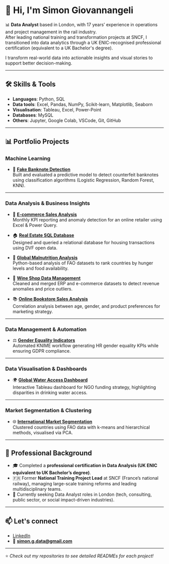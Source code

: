 # 👋 Hi, I'm Simon Giovannangeli

📊 **Data Analyst** based in London, with 17 years’ experience in operations and project management in the rail industry.  
After leading national training and transformation projects at SNCF, I transitioned into data analytics through a UK ENIC-recognised professional certification (equivalent to a UK Bachelor's degree).  

I transform real-world data into actionable insights and visual stories to support better decision-making.

---

## 🛠️ Skills & Tools
- **Languages**: Python, SQL 
- **Data tools**: Excel, Pandas, NumPy, Scikit-learn, Matplotlib, Seaborn  
- **Visualisation**: Tableau, Excel, Power-Point  
- **Databases**: MySQL 
- **Others**: Jupyter, Google Colab, VSCode, Git, GitHub

---

## 📊 Portfolio Projects

### Machine Learning
- 🔎 [**Fake Banknote Detection**](https://github.com/username/fake-banknote-detection-ml)  
  Built and evaluated a predictive model to detect counterfeit banknotes using classification algorithms (Logistic Regression, Random Forest, KNN).

---

### Data Analysis & Business Insights
- 🛒 [**E-commerce Sales Analysis**](https://github.com/username/ecommerce-sales-analysis-excel)  
  Monthly KPI reporting and anomaly detection for an online retailer using Excel & Power Query.

- 🏠 [**Real Estate SQL Database**](https://github.com/username/real-estate-sql-database)  
  Designed and queried a relational database for housing transactions using DVF open data.

- 🌾 [**Global Malnutrition Analysis**](https://github.com/username/malnutrition-global-analysis-python)  
  Python-based analysis of FAO datasets to rank countries by hunger levels and food availability.

- 🍷 [**Wine Shop Data Management**](https://github.com/username/wine-shop-data-cleaning-python)  
  Cleaned and merged ERP and e-commerce datasets to detect revenue anomalies and price outliers.

- 📚 [**Online Bookstore Sales Analysis**](https://github.com/username/online-bookstore-sales-analysis)  
  Correlation analysis between age, gender, and product preferences for marketing strategy.

---

### Data Management & Automation
- ⚖️ [**Gender Equality Indicators**](https://github.com/username/gender-equality-knime-workflow)  
  Automated KNIME workflow generating HR gender equality KPIs while ensuring GDPR compliance.

---

### Data Visualisation & Dashboards
- 🌍 [**Global Water Access Dashboard**](https://github.com/username/global-water-access-dashboard)  
  Interactive Tableau dashboard for NGO funding strategy, highlighting disparities in drinking water access.

---

### Market Segmentation & Clustering
- 🌐 [**International Market Segmentation**](https://github.com/username/international-market-clustering)  
  Clustered countries using FAO data with k-means and hierarchical methods, visualised via PCA.

---

## 💼 Professional Background
- 🎓 Completed a **professional certification in Data Analysis (UK ENIC equivalent to UK Bachelor’s degree)**.  
- 🇫🇷 Former **National Training Project Lead** at SNCF (France’s national railway), managing large-scale training reforms and leading multidisciplinary teams.  
- 🎯 Currently seeking Data Analyst roles in London (tech, consulting, public sector, or social impact-driven industries).  

---

## 📫 Let's connect
- [LinkedIn](https://linkedin.com/in/yourprofile)  
- 📧 **simon.g.data@gmail.com**

---
⭐ *Check out my repositories to see detailed READMEs for each project!*
